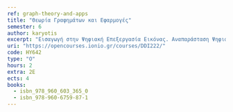 ```yaml
---
ref: graph-theory-and-apps
title: "Θεωρία Γραφημάτων και Εφαρμογές"
semester: 6
author: karyotis
excerpt: "Εισαγωγή στην Ψηφιακή Επεξεργασία Εικόνας. Αναπαράσταση Ψηφιακών Εικόνων. Στοιχεία ενός Συστήματος Ψηφιακής Επεξεργασίας Εικόνας. Ψηφιακή Καταγραφή Εικόνας. Τμηματοποίηση και Αυτόματη Ευθυγράμμιση εικόνας. Εξαγωγή Χαρακτηριστικών και Ανάλυση εικόνας. Ανίχνευση Γραμμών, Δομή, Σχήμα, Υφή, Ταίριασμα, Τεμάχιση, Κατάταξη. Συμπίεση ψηφιακής εικόνας. Αλγόριθμοι ανίχνευσης ακμών. Μεθοδολογίες σχεδίασης ψηφιακών φίλτρων. Bέλτιστα γραμμικά φίλτρα. Αυτοπροσαρμοζόμενα φίλτρα. Στοιχεία Ανθρώπινης Ορασης. Μοντέλα Εικόνων. Δειγματοληψία και Κβάντιση. Μετασχηματισμός Εικόνας: Μετασχηματισμός Fourier, DFT, FFT, Walsh, Hadamard, DCT, Hotelling, Hough. Βελτίωση εικόνας: Τροποποίηση Ιστογράμματος, Εξομάλυνση, Οξυνση. Αποκατάσταση Εικόνας: Μοντέλο Χειροτέρευσης, Αλγεβρική Μέθοδος, Αντίστροφο Φιλτράρισμα."
uri: "https://opencourses.ionio.gr/courses/DDI222/"
code: ΗΥ642
type: "Ο"
hours: 2
extra: 2Ε
ects: 4
books:
  - isbn_978_960_603_365_0
  - isbn_978-960-6759-87-1
---
```

